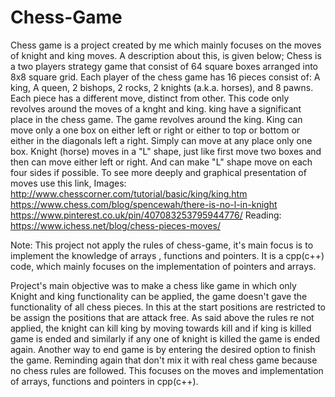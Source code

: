 # Chess-Game

Chess game is a project created by me which mainly focuses on the moves of knight and king moves. A description about this, is given below;
  Chess is a two players strategy game that consist of 64 square boxes arranged into 8x8 square grid. Each player of the chess game has 16 pieces consist of: 
A king, A queen, 2 bishops, 2 rocks, 2 knights (a.k.a. horses), and 8 pawns. Each piece has a different move, distinct from other. This code only revolves around the moves of a knght and king.
  king have a significant place in the chess game. The game revolves around the king. King can move only a one box on either left or right or either to top or bottom or either in the diagonals left a right. Simply can move at any place only one box. Knight (horse) moves in a "L" shape, just like first move two boxes and then can move either left or right. And can make "L" shape move on each four sides if possible. To see more deeply and graphical presentation of moves use this link,
Images:
http://www.chesscorner.com/tutorial/basic/king/king.htm
https://www.chess.com/blog/spencewah/there-is-no-l-in-knight
https://www.pinterest.co.uk/pin/407083253795944776/
Reading:
https://www.ichess.net/blog/chess-pieces-moves/


Note: This project not apply the rules of chess-game, it's main focus is to implement the knowledge of arrays , functions and pointers. It is a cpp(c++) code, which mainly focuses on the implementation of pointers and arrays.

  Project's main objective was to make a chess like game in which only Knight and king functionality can be applied, the game doesn't gave the functionality of all chess pieces. In this at the start positions are restricted to be assign the positions that are attack free. As said above the rules re not applied, the knight can kill king by moving towards kill and if king is killed game is ended and similarly if any one of knight is killed the game is ended again. Another way to end game is by entering the desired option to finish the game. Reminding again that don't mix it with real chess game because no chess rules are followed. This focuses on the moves and implementation of arrays, functions and pointers in cpp(c++).
 
  
